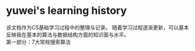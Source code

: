 # yuwei's learning history
该文档作为CS基础学习过程中的整理与记录。
随着学习过程逐渐更新，可以基本反映我在基本的算法与数据结构方面的知识面与水平。  
第一部分：7大常规搜索算法

